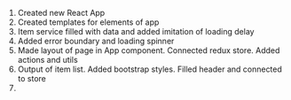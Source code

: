 1. Created new React App
2. Created templates for elements of app
3. Item service filled with data and added imitation of loading delay
4. Added error boundary and loading spinner
5. Made layout of page in App component. Connected redux store. Added actions and utils
6. Output of item list. Added bootstrap styles. Filled header and connected to store
7. 